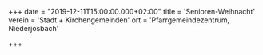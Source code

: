 +++
date = "2019-12-11T15:00:00.000+02:00"
title = 'Senioren-Weihnacht'
verein = 'Stadt + Kirchengemeinden'
ort = 'Pfarrgemeindezentrum, Niederjosbach'

+++

      
